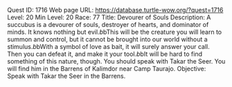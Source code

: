 Quest ID: 1716
Web page URL: https://database.turtle-wow.org/?quest=1716
Level: 20
Min Level: 20
Race: 77
Title: Devourer of Souls
Description: A succubus is a devourer of souls, destroyer of hearts, and dominator of minds. It knows nothing but evil.$b$bThis will be the creature you will learn to summon and control, but it cannot be brought into our world without a stimulus.$b$bWith a symbol of love as bait, it will surely answer your call. Then you can defeat it, and make it your tool.$b$bIt will be hard to find something of this nature, though. You should speak with Takar the Seer. You will find him in the Barrens of Kalimdor near Camp Taurajo.
Objective: Speak with Takar the Seer in the Barrens.
